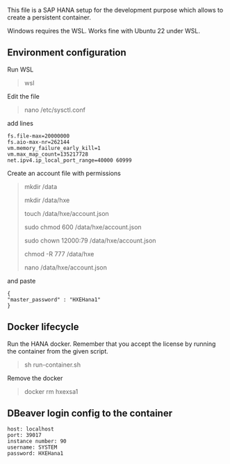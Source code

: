 This file is a SAP HANA setup for the development purpose 
which allows to create a persistent container.

Windows requires the WSL. Works fine with Ubuntu 22 under WSL.

## Environment configuration

Run WSL 
> wsl

Edit the file
> nano /etc/sysctl.conf

add lines
```
fs.file-max=20000000
fs.aio-max-nr=262144
vm.memory_failure_early_kill=1
vm.max_map_count=135217728
net.ipv4.ip_local_port_range=40000 60999
```

Create an account file with permissions
> mkdir /data
> 
> mkdir /data/hxe
> 
> touch /data/hxe/account.json
> 
> sudo chmod 600 /data/hxe/account.json
>
> sudo chown 12000:79 /data/hxe/account.json
>
> chmod -R 777 /data/hxe
> 
> nano /data/hxe/account.json

and paste
```
{
"master_password" : "HXEHana1"
}
```

## Docker lifecycle

Run the HANA docker. Remember that you accept the license by running the container from the given script.
>sh run-container.sh

Remove the docker
> docker rm hxexsa1

## DBeaver login config to the container

```
host: localhost
port: 39017
instance number: 90
username: SYSTEM
password: HXEHana1
```
